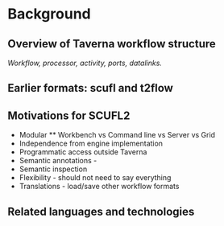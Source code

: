 # Background

## Overview of Taverna workflow structure

_Workflow, processor, activity, ports, datalinks._

## Earlier formats: scufl and t2flow


## Motivations for SCUFL2

* Modular
** Workbench vs Command line vs Server vs Grid
* Independence from engine implementation
* Programmatic access outside Taverna
* Semantic annotations - 
* Semantic inspection
* Flexibility - should not need to say everything
* Translations - load/save other workflow formats

## Related languages and technologies

